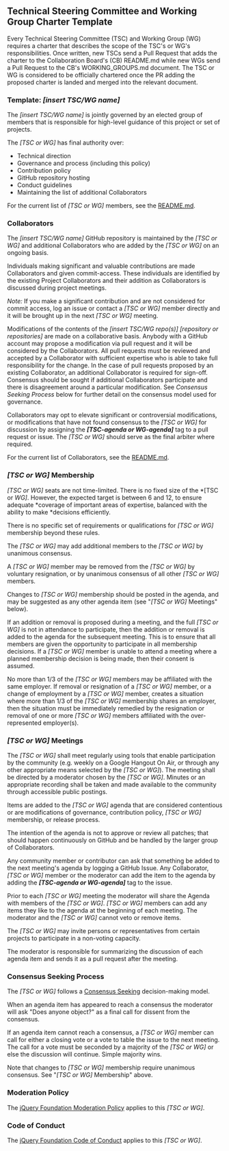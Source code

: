 ## Technical Steering Committee and Working Group Charter Template

Every Technical Steering Committee (TSC) and Working Group (WG) requires a
charter that describes the scope of the TSC's or WG's responsibilities. Once
written, new TSCs send a Pull Request that adds the charter to the Collaboration
Board's (CB) README.md while new WGs send a Pull Request to the CB's
WORKING_GROUPS.md document. The TSC or WG is considered to be officially
chartered once the PR adding the proposed charter is landed and merged into the
relevant document.

### Template: *[insert TSC/WG name]*

The *[insert TSC/WG name]* is jointly governed by an elected group of members
that is responsible for high-level guidance of this project or set of projects.

The *[TSC or WG]* has final authority over:

* Technical direction
* Governance and process (including this policy)
* Contribution policy
* GitHub repository hosting
* Conduct guidelines
* Maintaining the list of additional Collaborators

For the current list of *[TSC or WG]* members, see the [README.md][].

### Collaborators

The *[insert TSC/WG name]* GitHub repository is maintained by the *[TSC or WG]*
and additional Collaborators who are added by the *[TSC or WG]* on an ongoing
basis.

Individuals making significant and valuable contributions are made Collaborators
and given commit-access. These individuals are identified by the existing
Project Collaborators and their addition as Collaborators is discussed during
project meetings.

_Note:_ If you make a significant contribution and are not considered for commit
access, log an issue or contact a *[TSC or WG]* member directly and it will be
brought up in the next *[TSC or WG]* meeting.

Modifications of the contents of the *[insert TSC/WG repo(s)]* *[repository or
repositories]* are made on a collaborative basis. Anybody with a GitHub account
may propose a modification via pull request and it will be considered by the
Collaborators. All pull requests must be reviewed and accepted by a Collaborator
with sufficient expertise who is able to take full responsibility for the
change. In the case of pull requests proposed by an existing Collaborator, an
additional Collaborator is required for sign-off. Consensus should be sought if
additional Collaborators participate and there is disagreement around a
particular modification. See _Consensus Seeking Process_ below for further
detail on the consensus model used for governance.

Collaborators may opt to elevate significant or controversial modifications, or
modifications that have not found consensus to the *[TSC or WG]* for discussion
by assigning the ***[TSC-agenda or WG-agenda]*** tag to a pull request or issue.
The *[TSC or WG]* should serve as the final arbiter where required.

For the current list of Collaborators, see the [README.md][].

### *[TSC or WG]* Membership

*[TSC or WG]* seats are not time-limited. There is no fixed size of the *[TSC or
*WG]*. However, the expected target is between 6 and 12, to ensure adequate
*coverage of important areas of expertise, balanced with the ability to make
*decisions efficiently.

There is no specific set of requirements or qualifications for *[TSC or WG]*
membership beyond these rules.

The *[TSC or WG]* may add additional members to the *[TSC or WG]* by unanimous
consensus.

A *[TSC or WG]* member may be removed from the *[TSC or WG]* by voluntary
resignation, or by unanimous consensus of all other *[TSC or WG]* members.

Changes to *[TSC or WG]* membership should be posted in the agenda, and may be
suggested as any other agenda item (see "*[TSC or WG]* Meetings" below).

If an addition or removal is proposed during a meeting, and the full *[TSC or
WG]* is not in attendance to participate, then the addition or removal is added
to the agenda for the subsequent meeting. This is to ensure that all members are
given the opportunity to participate in all membership decisions. If a *[TSC or
WG]* member is unable to attend a meeting where a planned membership decision is
being made, then their consent is assumed.

No more than 1/3 of the *[TSC or WG]* members may be affiliated with the same
employer. If removal or resignation of a *[TSC or WG]* member, or a change of
employment by a *[TSC or WG]* member, creates a situation where more than 1/3 of
the *[TSC or WG]* membership shares an employer, then the situation must be
immediately remedied by the resignation or removal of one or more *[TSC or WG]*
members affiliated with the over-represented employer(s).

### *[TSC or WG]* Meetings

The *[TSC or WG]* shall meet regularly using tools that enable participation by
the community (e.g. weekly on a Google Hangout On Air, or through any other
appropriate means selected by the *[TSC or WG]*). The meeting shall be directed
by a moderator chosen by the *[TSC or WG]*. Minutes or an appropriate recording
shall be taken and made available to the community through accessible public
postings.

Items are added to the *[TSC or WG]* agenda that are considered contentious or
are modifications of governance, contribution policy, *[TSC or WG]* membership,
or release process.

The intention of the agenda is not to approve or review all patches; that should
happen continuously on GitHub and be handled by the larger group of
Collaborators.

Any community member or contributor can ask that something be added to the next
meeting's agenda by logging a GitHub Issue. Any Collaborator, *[TSC or WG]*
member or the moderator can add the item to the agenda by adding the
***[TSC-agenda or WG-agenda]*** tag to the issue.

Prior to each *[TSC or WG]* meeting the moderator will share the Agenda with
members of the *[TSC or WG]*. *[TSC or WG]* members can add any items they like
to the agenda at the beginning of each meeting. The moderator and the *[TSC or
WG]* cannot veto or remove items.

The *[TSC or WG]* may invite persons or representatives from certain projects to
participate in a non-voting capacity.

The moderator is responsible for summarizing the discussion of each agenda item
and sends it as a pull request after the meeting.

### Consensus Seeking Process

The *[TSC or WG]* follows a [Consensus Seeking][] decision-making model.

When an agenda item has appeared to reach a consensus the moderator will ask
"Does anyone object?" as a final call for dissent from the consensus.

If an agenda item cannot reach a consensus, a *[TSC or WG]* member can call for
either a closing vote or a vote to table the issue to the next meeting. The call
for a vote must be seconded by a majority of the *[TSC or WG]* or else the
discussion will continue. Simple majority wins.

Note that changes to *[TSC or WG]* membership require unanimous consensus.  See
"*[TSC or WG]* Membership" above.

### Moderation Policy

The [jQuery Foundation Moderation Policy][] applies to this *[TSC or WG]*.

### Code of Conduct

The [jQuery Foundation Code of Conduct][] applies to this *[TSC or WG]*.

[README.md]: ./README.md
[Consensus Seeking]: http://en.wikipedia.org/wiki/Consensus-seeking_decision-making
[jQuery Foundation Moderation Policy]: https://github.com/jquery-foundation/CB/Moderation-Policy.md
[jQuery Foundation Code of Conduct]: https://jquery.org/conduct/
